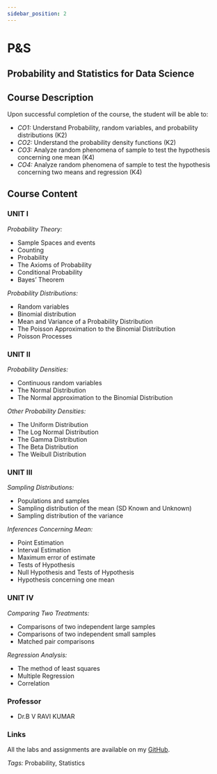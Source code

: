 ```yaml
---
sidebar_position: 2
---
```

# P&S

## Probability and Statistics for Data Science

## Course Description

Upon successful completion of the course, the student will be able to:
- *CO1:* Understand Probability, random variables, and probability distributions (K2)
- *CO2:* Understand the probability density functions (K2)
- *CO3:* Analyze random phenomena of sample to test the hypothesis concerning one mean (K4)
- *CO4:* Analyze random phenomena of sample to test the hypothesis concerning two means and regression (K4)


## Course Content

### UNIT I

*Probability Theory:*
- Sample Spaces and events
- Counting
- Probability
- The Axioms of Probability
- Conditional Probability
- Bayes’ Theorem

*Probability Distributions:*
- Random variables
- Binomial distribution
- Mean and Variance of a Probability Distribution
- The Poisson Approximation to the Binomial Distribution
- Poisson Processes

### UNIT II

*Probability Densities:*
- Continuous random variables
- The Normal Distribution
- The Normal approximation to the Binomial Distribution

*Other Probability Densities:*
- The Uniform Distribution
- The Log Normal Distribution
- The Gamma Distribution
- The Beta Distribution
- The Weibull Distribution

### UNIT III

*Sampling Distributions:*
- Populations and samples
- Sampling distribution of the mean (SD Known and Unknown)
- Sampling distribution of the variance

*Inferences Concerning Mean:*
- Point Estimation
- Interval Estimation
- Maximum error of estimate
- Tests of Hypothesis
- Null Hypothesis and Tests of Hypothesis
- Hypothesis concerning one mean

### UNIT IV

*Comparing Two Treatments:*
- Comparisons of two independent large samples
- Comparisons of two independent small samples
- Matched pair comparisons

*Regression Analysis:*
- The method of least squares
- Multiple Regression
- Correlation

### Professor

- Dr.B V  RAVI KUMAR

### Links

All the labs and assignments are available on my [GitHub](#).

*Tags:* Probability, Statistics